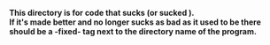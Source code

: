 __This directory is for code that sucks (or sucked ).\
If it's made better and no longer sucks as bad as it used to be there should be a -fixed- tag next to the directory name of the program.__
